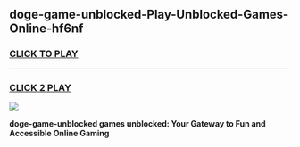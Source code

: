 
## doge-game-unblocked-Play-Unblocked-Games-Online-hf6nf
<h3>
<a href="https://premium76.site?title=doge-game-unblocked&ref=24A">CLICK TO PLAY</a></h3>
<hr>

<h3>
<a href="https://premium76.site?title=doge-game-unblocked&ref=24A">CLICK 2 PLAY</a>
  
</h3>

<a href="https://premium76.site?title=doge-game-unblocked&ref=24A"><img src="https://clearcache.store/games.png"></a>


**doge-game-unblocked games unblocked: Your Gateway to Fun and Accessible Online Gaming**
